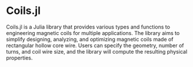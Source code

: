 # Coils.jl

Coils.jl is a Julia library that provides various types and functions to engineering magnetic coils for multiple applications.
The library aims to simplify designing, analyzing, and optimizing magnetic coils made of rectangular hollow core wire.
Users can specify the geometry, number of turns, and coil wire size, and the library will compute the resulting physical properties.
